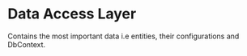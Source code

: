 # Data Access Layer
Contains the most important data i.e entities, their configurations and DbContext.